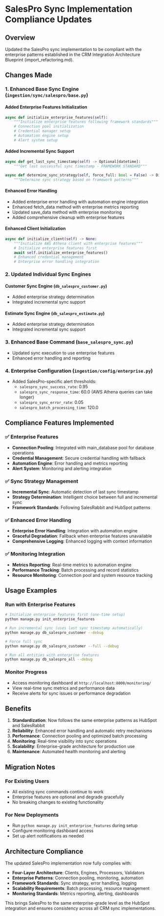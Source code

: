 # SalesPro Sync Implementation Compliance Updates

## Overview
Updated the SalesPro sync implementation to be compliant with the enterprise patterns established in the CRM Integration Architecture Blueprint (import_refactoring.md).

## Changes Made

### 1. Enhanced Base Sync Engine (`ingestion/sync/salespro/base.py`)

#### Added Enterprise Features Initialization
```python
async def initialize_enterprise_features(self):
    """Initialize enterprise features following framework standards"""
    # Connection pool initialization
    # Credential manager setup
    # Automation engine setup 
    # Alert system setup
```

#### Added Incremental Sync Support
```python
async def get_last_sync_timestamp(self) -> Optional[datetime]:
    """Get last successful sync timestamp - FRAMEWORK STANDARD"""

async def determine_sync_strategy(self, force_full: bool = False) -> Dict[str, Any]:
    """Determine sync strategy based on framework patterns"""
```

#### Enhanced Error Handling
- Added enterprise error handling with automation engine integration
- Enhanced fetch_data method with enterprise metrics reporting
- Updated save_data method with enterprise monitoring
- Added comprehensive cleanup with enterprise features

#### Enhanced Client Initialization
```python
async def initialize_client(self) -> None:
    """Initialize AWS Athena client with enterprise features"""
    # Initialize enterprise features first
    await self.initialize_enterprise_features()
    # Enhanced credential management
    # Enterprise error handling integration
```

### 2. Updated Individual Sync Engines

#### Customer Sync Engine (`db_salespro_customer.py`)
- Added enterprise strategy determination
- Integrated incremental sync support

#### Estimate Sync Engine (`db_salespro_estimate.py`)  
- Added enterprise strategy determination
- Integrated incremental sync support

### 3. Enhanced Base Command (`base_salespro_sync.py`)
- Updated sync execution to use enterprise features
- Enhanced error handling and reporting

### 4. Enterprise Configuration (`ingestion/config/enterprise.py`)
- Added SalesPro-specific alert thresholds:
  - `salespro_sync_success_rate`: 0.95
  - `salespro_sync_response_time`: 60.0 (AWS Athena queries can take longer)
  - `salespro_sync_error_rate`: 0.05
  - `salespro_batch_processing_time`: 120.0

## Compliance Features Implemented

### ✅ Enterprise Features
- **Connection Pooling**: Integrated with main_database pool for database operations
- **Credential Management**: Secure credential handling with fallback
- **Automation Engine**: Error handling and metrics reporting
- **Alert System**: Monitoring and alerting integration

### ✅ Sync Strategy Management
- **Incremental Sync**: Automatic detection of last sync timestamp
- **Strategy Determination**: Intelligent choice between full and incremental sync
- **Framework Standards**: Following SalesRabbit and HubSpot patterns

### ✅ Enhanced Error Handling
- **Enterprise Error Handling**: Integration with automation engine
- **Graceful Degradation**: Fallback when enterprise features unavailable
- **Comprehensive Logging**: Enhanced logging with context information

### ✅ Monitoring Integration
- **Metrics Reporting**: Real-time metrics to automation engine
- **Performance Tracking**: Batch processing and record statistics
- **Resource Monitoring**: Connection pool and system resource tracking

## Usage Examples

### Run with Enterprise Features
```bash
# Initialize enterprise features first (one-time setup)
python manage.py init_enterprise_features

# Run incremental sync (uses last sync timestamp automatically)
python manage.py db_salespro_customer --debug

# Force full sync
python manage.py db_salespro_customer --full --debug

# Run all entities with enterprise features
python manage.py db_salespro_all --debug
```

### Monitor Progress
- Access monitoring dashboard at `http://localhost:8000/monitoring/`
- View real-time sync metrics and performance data
- Receive alerts for sync issues or performance degradation

## Benefits

1. **Standardization**: Now follows the same enterprise patterns as HubSpot and SalesRabbit
2. **Reliability**: Enhanced error handling and automatic retry mechanisms
3. **Performance**: Connection pooling and optimized batch processing
4. **Monitoring**: Real-time visibility into sync operations
5. **Scalability**: Enterprise-grade architecture for production use
6. **Maintenance**: Automated health monitoring and alerting

## Migration Notes

### For Existing Users
- All existing sync commands continue to work
- Enterprise features are optional and degrade gracefully
- No breaking changes to existing functionality

### For New Deployments
- Run `python manage.py init_enterprise_features` during setup
- Configure monitoring dashboard access
- Set up alert notifications as needed

## Architecture Compliance

The updated SalesPro implementation now fully complies with:
- **Four-Layer Architecture**: Clients, Engines, Processors, Validators
- **Enterprise Patterns**: Connection pooling, monitoring, automation
- **Framework Standards**: Sync strategy, error handling, logging
- **Scalability Requirements**: Batch processing, resource management
- **Monitoring Standards**: Metrics reporting, alerting, dashboards

This brings SalesPro to the same enterprise-grade level as the HubSpot integration and ensures consistency across all CRM sync implementations.
